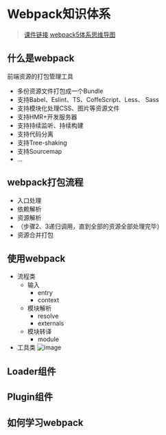 # Webpack知识体系
>[课件链接](https://bytedance.feishu.cn/file/boxcnjX3wzA3dU2zWwBNHgYgs9g)
>[webpack5体系思维导图](https://gitmind.cn/app/doc/fac1c196e29b8f9052239f16cff7d4c7)
## 什么是webpack

前端资源的打包管理工具

 - 多份资源文件打包成一个Bundle 
 - 支持Babel、Eslint、TS、CoffeScript、Less、 Sass
 - 支持模块化处理CSS、图片等资源文件 
 - 支持HMR+开发服务器
 - 支持持续监听、持续构建 
 - 支持代码分离 
 - 支持Tree-shaking 
 - 支持Sourcemap
 - ...

## webpack打包流程

- 入口处理
- 依赖解析
- 资源解析
- （步骤2、3递归调用，直到全部的资源全部处理完毕）
- 资源合并打包

## 使用webpack

- 流程类
	- 输入
		- entry
		- context
	- 模块解析
		- resolve
		- externals
	- 模块转译
		- module
- 工具类
![image](https://cdn.jsdelivr.net/gh/Merlin218/image-storage@master/picX/image.6hg7prnfn1mo.webp)
## Loader组件

## Plugin组件

## 如何学习webpack